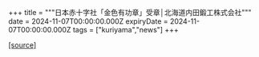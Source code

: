 +++
title = """日本赤十字社「金色有功章」受章│北海道内田鍛工株式会社"""
date = 2024-11-07T00:00:00.000Z
expiryDate = 2024-11-07T00:00:00.000Z
tags = ["kuriyama","news"]
+++


[[source]](https://www.town.kuriyama.hokkaido.jp/soshiki/38/29312.html)
